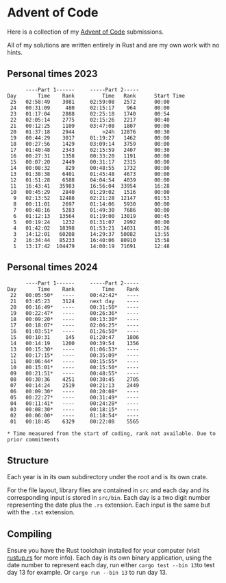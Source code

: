 # Advent of Code
Here is a collection of my [Advent of Code](https://adventofcode.com/) submissions.

All of my solutions are written entirely in Rust and are my own work with no hints.

## Personal times 2023
```
      ----Part 1------     -----Part 2-----
Day       Time    Rank         Time   Rank      Start Time
 25   02:58:49    3081     02:59:08   2572      00:00
 24   00:31:09     480     02:15:17    964      00:00
 23   01:17:04    2888     02:25:18   1740      00:54
 22   02:05:14    2775     02:15:26   2217      00:40
 21   00:12:25    1109     03:47:08   1807      00:00
 20   01:37:18    2944         >24h  12876      00:30
 19   00:44:29    3017     01:19:27   1462      00:00
 18   00:27:56    1429     03:09:14   3759      00:00
 17   01:40:48    2343     02:15:59   2407      00:30
 16   00:27:31    1358     00:33:20   1191      00:00
 15   00:07:20    2449     00:31:17   2315      00:00
 14   00:08:32     829     00:48:55   1732      00:00
 13   01:38:38    6401     01:45:48   4673      00:00
 12   01:51:28    6588     04:04:54   4039      00:00
 11   16:43:41   35983     16:56:04  33954      16:28
 10   00:45:29    2840     01:29:02   1516      00:00
  9   02:13:52   12488     02:21:28  12147      01:53
  8   00:11:01    2697     01:14:06   5930      00:00
  7   00:48:16    5283     01:49:30   7686      00:00
  6   01:12:13   13564     01:19:00  13019      00:45
  5   00:19:24    1232     01:31:07   2992      00:00
  4   01:42:02   18398     01:53:21  14031      01:26
  3   14:12:01   60208     14:29:37  50082      13:55
  2   16:34:44   85233     16:40:06  80910      15:58
  1   13:17:42  104479     14:00:19  71691      12:48
```

## Personal times 2024
```
      ----Part 1------     -----Part 2-----
Day       Time    Rank         Time    Rank
 22   00:05:50*   ----     00:42:42*   ----
 21   03:45:23    3124     next day    ----
 20   00:16:49*   ----     00:31:50*   ----
 19   00:22:47*   ----     00:26:36*   ----
 18   00:09:20*   ----     00:13:30*   ----
 17   00:18:07*   ----     02:06:25*   ----
 16   01:03:51*   ----     01:26:50*   ----
 15   00:10:31     145     01:20:47    1806
 14   00:14:19    1200     00:39:54    1356
 13   00:15:30*   ----     01:06:53*   ----
 12   00:17:15*   ----     00:35:09*   ----
 11   00:06:44*   ----     00:15:55*   ----
 10   00:15:01*   ----     00:15:50*   ----
 09   00:21:51*   ----     00:48:55*   ----
 08   00:30:36    4251     00:30:45    2705
 07   00:14:24    2519     00:21:13    2449
 06   00:09:30*   ----     00:20:08*   ----
 05   00:22:27*   ----     00:31:49*   ----
 04   00:11:41*   ----     00:24:28*   ----
 03   00:08:30*   ----     00:18:15*   ----
 02   00:06:00*   ----     01:18:54*   ----
 01   00:18:45    6329     00:22:08    5565

* Time measured from the start of coding, rank not available. Due to prior commitments
```

## Structure
Each year is in its own subdirectory under the root and is its own crate.

For the file layout, library files are contained in `src` and each day and its corresponding input is stored in `src/bin`. Each day is a two digit number representing the date plus the `.rs` extension. Each input is the same but with the `.txt` extension.

## Compiling
Ensure you have the Rust toolchain installed for your computer (visit [rustup.rs](https://rustup.rs) for more info).
Each day is its own binary application, using the date number to represent each day,
run either `cargo test --bin 13`to test day 13 for example. Or `cargo run --bin 13`
to run day 13.



